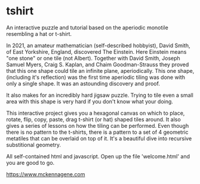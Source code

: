 # tshirt

An interactive puzzle and tutorial based on the aperiodic monotile resembling a hat or t-shirt. 

In 2021, an amateur mathematician (self-described hobbyist), David Smith, of East Yorkshire, England, discovered The Einstein. Here Einstein means "one stone" or one tile (not Albert). Together with David Smith, Joseph Samuel Myers, Craig S. Kaplan, and Chaim Goodman-Strauss they proved that this one shape could tile an infinite plane, aperiodically. This one shape, (including it's reflection) was the first time aperiodic tiling was done with only a single shape. It was an astounding discovery and proof.

It also makes for an incredibly hard jigsaw puzzle. Trying to tile even a small area with this shape is very hard if you don't know what your doing. 

This interactive project gives you a hexagonal canvas on which to place, rotate, flip, copy, paste, drag t-shirt (or hat) shaped tiles around.  It also gives a series of lessons on how the tiling can be performed. Even though there is no pattern to the t-shirts, there is a pattern to a set of 4 geometric metatiles that can be overlaid on top of it. It's a beautiful dive into recursive substitional geometry. 

All self-contained html and javascript. Open up the file 'welcome.html' and you are good to go.

https://www.mckennagene.com

